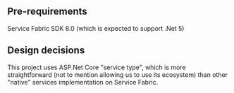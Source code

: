 ## Pre-requirements
Service Fabric SDK 8.0 (which is expected to support .Net 5)

## Design decisions

This project uses ASP.Net Core "service type", which is more straightforward (not to mention allowing us to use its ecosystem) than other "native" services implementation on Service Fabric.